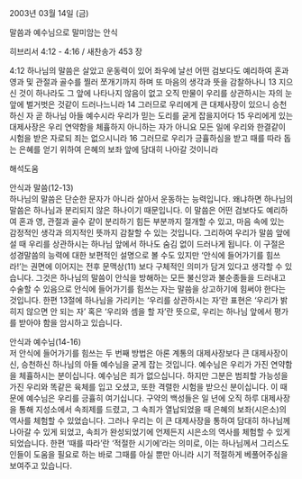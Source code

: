 2003년 03월 14일 (금)

말씀과 예수님으로 말미암는 안식



히브리서 4:12 - 4:16 / 새찬송가 453 장


4:12 하나님의 말씀은 살았고 운동력이 있어 좌우에 날선 어떤 검보다도 예리하여 혼과 영과 및 관절과 골수를 찔러 쪼개기까지 하며 또 마음의 생각과 뜻을 감찰하나니 13 지으신 것이 하나라도 그 앞에 나타나지 않음이 없고 오직 만물이 우리를 상관하시는 자의 눈 앞에 벌거벗은 것같이 드러나느니라 14 그러므로 우리에게 큰 대제사장이 있으니 승천하신 자 곧 하나님 아들 예수시라 우리가 믿는 도리를 굳게 잡을지어다 15 우리에게 있는 대제사장은 우리 연약함을 체휼하지 아니하는 자가 아니요 모든 일에 우리와 한결같이 시험을 받은 자로되 죄는 없으시니라 16 그러므로 우리가 긍휼하심을 받고 때를 따라 돕는 은혜를 얻기 위하여 은혜의 보좌 앞에 담대히 나아갈 것이니라

해석도움





안식과 말씀(12-13)  
하나님의 말씀은 단순한 문자가 아니라 살아서 운동하는 능력입니다. 왜냐하면 하나님의 말씀은 하나님과 분리되지 않은 하나이기 때문입니다. 이 말씀은 어떤 검보다도 예리하여 혼과 영, 관절과 골수 같이 분리하기 힘든 부분까지 절개할 수 있고, 마음 속에 있는 감정적인 생각과 의지적인 뜻까지 감찰할 수 있는 것입니다. 그리하여 우리가 말씀 앞에 설 때 우리를 상관하시는 하나님 앞에서 하나도 숨김 없이 드러나게 됩니다. 이 구절은 성경말씀의 능력에 대한 보편적인 설명으로 볼 수도 있지만 ‘안식에 들어가기를 힘쓰라!’는 권면에 이어지는 전후 문맥상(11) 보다 구체적인 의미가 담겨 있다고 생각할 수 있습니다. 그것은 하나님의 말씀이 안식을 방해하는 모든 불신앙과 불순종들을 드러내고 수술할 수 있음으로 안식에 들어가기를 힘쓰는 자는 말씀을 상고하기에 힘써야 한다는 것입니다. 한편 13절에 하나님을 가리키는 ‘우리를 상관하시는 자’란 표현은 ‘우리가 밝히지 않으면 안 되는 자’ 혹은 ‘우리와 셈을 할 자’란 뜻으로, 우리는 하나님 앞에서 평가를 받아야 함을 암시하고 있습니다. 

안식과 예수님(14-16)  
저 안식에 들어가기를 힘쓰는 두 번째 방법은 아론 계통의 대제사장보다 큰 대제사장이신, 승천하신 하나님의 아들 예수님을 굳게 잡는 것입니다. 예수님은 우리가 가진 연약함을 체휼하시는 분이십니다. 예수님은 죄가 없으십니다. 하지만 그분은 범죄할 가능성을 가진 우리와 똑같은 육체를 입고 오셨고, 또한 격렬한 시험을 받으신 분이십니다. 이 때문에 예수님은 우리를 긍휼히 여기십니다. 구약의 백성들은 일 년에 오직 하루 대제사장을 통해 지성소에서 속죄제를 드렸고, 그 속죄가 열납되었을 때 은혜의 보좌(시은소)의 역사를 체험할 수 있었습니다. 그러나 우리는 이 큰 대제사장을 통하여 담대히 하나님께 나아갈 수 있게 되었고, 속죄가 완성되었기에 언제든지 시은소의 역사를 체험할 수 있게 되었습니다. 한편 ‘때를 따라’란 ‘적절한 시기에’라는 의미로, 이는 하나님께서 그리스도인들이 도움을 필요로 하는 바로 그때를 아실 뿐만 아니라 시기 적절하게 베풀어주심을 보여주고 있습니다.